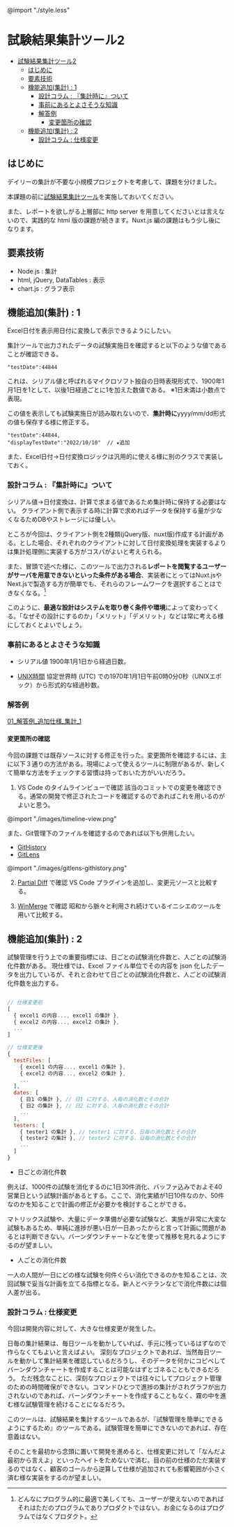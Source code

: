 @import "./style.less"

# 試験結果集計ツール2


<!-- @import "[TOC]" {cmd="toc" depthFrom=1 depthTo=6 orderedList=false} -->

<!-- code_chunk_output -->

- [試験結果集計ツール2](#試験結果集計ツール2)
  - [はじめに](#はじめに)
  - [要素技術](#要素技術)
  - [機能追加(集計) : 1](#機能追加集計-1)
    - [設計コラム : 『集計時に』ついて](#設計コラム-集計時について)
    - [事前にあるとよさそうな知識](#事前にあるとよさそうな知識)
    - [解答例](#解答例)
      - [変更箇所の確認](#変更箇所の確認)
  - [機能追加(集計) : 2](#機能追加集計-2)
    - [設計コラム : 仕様変更](#設計コラム-仕様変更)

<!-- /code_chunk_output -->


## はじめに

デイリーの集計が不要な小規模プロジェクトを考慮して、課題を分けました。

本課題の前に[試験結果集計ツール](../../01_%E8%A9%A6%E9%A8%93%E7%B5%90%E6%9E%9C%E9%9B%86%E8%A8%88%E3%83%84%E3%83%BC%E3%83%AB/00_docs/%E5%95%8F%E9%A1%8C%E9%9B%86.md)を実施しておいてください。

また、レポートを欲しがる上層部に http server を用意してくださいとは言えないので、実践的な html 版の課題が続きます。Nuxt.js 編の課題はもう少し後になります。


## 要素技術

- Node.js : 集計
- html, jQuery, DataTables : 表示
- chart.js : グラフ表示


## 機能追加(集計) : 1

Excel日付を表示用日付に変換して表示できるようにしたい。

集計ツールで出力されたデータの試験実施日を確認すると以下のような値であることが確認できる。

```
"testDate":44844
```

これは、シリアル値と呼ばれるマイクロソフト独自の日時表現形式で、1900年1月1日を1として、以後1日経過ごとに1を加えた数値である。
※1日未満は小数点で表現。

この値を表示しても試験実施日が読み取れないので、**集計時に**yyyy/mm/dd形式の値も保存する様に修正する。

```
"testDate":44844,
"displayTestDate":"2022/10/10"  // ★追加
```

また、Excel日付→日付変換ロジックは汎用的に使える様に別のクラスで実装しておく。


### 設計コラム : 『集計時に』ついて

シリアル値→日付変換は、計算で求まる値であるため集計時に保持する必要はない。
クライアント側で表示する時に計算で求めればデータを保持する量が少なくなるためDBやストレージには優しい。

ところが今回は、クライアント側を2種類(jQuery版、nuxt版)作成する計画がある。とした場合、それぞれのクライアントに対して日付変換処理を実装するよりは集計処理側に実装する方がコスパがよいと考えられる。

また、冒頭で述べた様に、このツールで出力される**レポートを閲覧するユーザーがサーバを用意できないといった条件がある場合**、実装者にとってはNuxt.jsやNext.jsで製造する方が簡単でも、それらのフレームワークを選択することはできなくなる。[^1]

このように、**最適な設計はシステムを取り巻く条件や環境**によって変わってくる。「なぜその設計にするのか」「メリット」「デメリット」などは常に考える様にしておくとよいでしょう。


### 事前にあるとよさそうな知識

- シリアル値
1900年1月1日から経過日数。

- [UNIX時間](https://ja.wikipedia.org/wiki/UNIX%E6%99%82%E9%96%93)
協定世界時 (UTC) での1970年1月1日午前0時0分0秒（UNIXエポック）から形式的な経過秒数。


### 解答例

[01_解答例_追加仕様_集計_1](../10_src/01_%E8%A7%A3%E7%AD%94%E4%BE%8B_%E8%BF%BD%E5%8A%A0%E4%BB%95%E6%A7%98_%E9%9B%86%E8%A8%88_1/convert.js)

#### 変更箇所の確認

今回の課題では既存ソースに対する修正を行った。変更箇所を確認するには、主に以下３通りの方法がある。現場によって使えるツールに制限があるが、新しくて簡単な方法をチェックする習慣は持っておいた方がいいだろう。

1. VS Code のタイムラインビューで確認
該当のコミットでの変更を確認できる。通常の開発で修正されたコードを確認するのであればこれを用いるのがよいと思う。

@import "./images/timeline-view.png"


また、Git管理下のファイルを確認するのであれば以下も併用したい。

- [GitHistory](https://marketplace.visualstudio.com/items?itemName=donjayamanne.githistory)
- [GitLens](https://marketplace.visualstudio.com/items?itemName=eamodio.gitlens)

@import "./images/gitlens-githistory.png"

2. [Partial Diff](https://marketplace.visualstudio.com/items?itemName=ryu1kn.partial-diff) で確認
VS Code プラグインを追加し、変更元ソースと比較する。

3. [WinMerge](https://winmerge.org/?lang=ja) で確認
昭和から脈々と利用され続けているイニシエのツールを用いて比較する。


## 機能追加(集計) : 2

試験管理を行う上での重要指標には、日ごとの試験消化件数と、人ごとの試験消化件数がある。
現仕様では、Excel ファイル単位でその内容を json 化したデータを出力しているが、それと合わせて日ごとの試験消化件数と、人ごとの試験消化件数を出力する。

```js

// 仕様変更前
[
  { excel1 の内容..., excel1 の集計 },
  { excel2 の内容..., excel2 の集計 },
  ...
]
```
```js
// 仕様変更後
{
  testFiles: [
    { excel1 の内容..., excel1 の集計 },
    { excel2 の内容..., excel2 の集計 },
    ...
  ],
  dates: [
    { 日1 の集計 }, // 日1 に対する、人毎の消化数とその合計
    { 日2 の集計 }, // 日2 に対する、人毎の消化数とその合計
    ...
  ],
  testers: [
    { tester1 の集計 }, // tester1 に対する、日毎の消化数とその合計
    { tester2 の集計 }, // tester2 に対する、日毎の消化数とその合計
    ...
  ]
}
```


- 日ごとの消化件数

例えば、1000件の試験を消化するのに1日30件消化、バッファ込みでおよそ40営業日という試験計画があるとする。ここで、消化実績が1日10件なのか、50件なのかを知ることで計画の修正が必要かを検討することができる。

マトリックス試験や、大量にデータ準備が必要な試験など、実施が非常に大変な試験もあるため、単純に進捗が悪い日が一日あったからと言って計画に問題があるとは判断できない。バーンダウンチャートなどを使って推移を見れるようにするのが望ましい。

- 人ごとの消化件数

一人の人間が一日にどの様な試験を何件ぐらい消化できるのかを知ることは、次回試験で妥当な計画を立てる指標となる。新人とベテランなどで消化件数には個人差が出る。


### 設計コラム : 仕様変更

今回は開発内容に対して、大きな仕様変更が発生した。

日毎の集計結果は、毎日ツールを動かしていれば、手元に残っているはずなので作らなくてもよいと言えばよい。
深刻なプロジェクトであれば、当然毎日ツールを動かして集計結果を確認しているだろうし、そのデータを何かにコピペしてバーンダウンチャートを作成することは可能なはずとゴネることもできるだろう。
ただ残念なことに、深刻なプロジェクトでは往々にしてプロジェクト管理のための時間確保ができない。コマンドひとつで進捗の集計がされグラフが出力されないのであれば、バーンダウンチャートを作成することもなく、霧の中を進む様な試験管理を続けることになるだろう。

このツールは、試験結果を集計するツールであるが、『試験管理を簡単にできるようにするため』のツールである。試験管理を簡単にできないのであれば、存在意義はない。

そのことを最初から念頭に置いて開発を進めると、仕様変更に対して「なんだよ最初から言えよ」といったヘイトをためないで済む。目の前の仕様のただ実装するのではなく、顧客のゴールから逆算して仕様が追加されても影響範囲が小さく済む様な実装をするのが望ましい。


[^1]: どんなにプログラム的に最適で美しくても、ユーザーが使えないのであればそれはただのプログラムでありプロダクトではない。お金になるのはプログラムではなくプロダクト。


